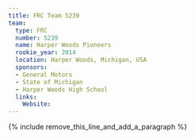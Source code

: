 ```yaml
---
title: FRC Team 5239
team:
  type: FRC
  number: 5239
  name: Harper Woods Pioneers
  rookie_year: 2014
  location: Harper Woods, Michigan, USA
  sponsors:
  - General Motors
  - State of Michigan
  - Harper Woods High School
  links:
    Website:
---
```


{% include remove_this_line_and_add_a_paragraph %}